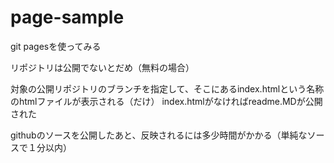 # page-sample

git pagesを使ってみる

リポジトリは公開でないとだめ（無料の場合）

対象の公開リポジトリのブランチを指定して、そこにあるindex.htmlという名称のhtmlファイルが表示される（だけ）
index.htmlがなければreadme.MDが公開された

githubのソースを公開したあと、反映されるには多少時間がかかる（単純なソースで１分以内）
